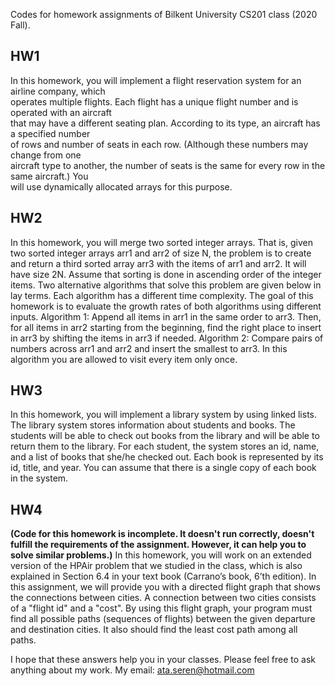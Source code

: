 Codes for homework assignments of Bilkent University CS201 class (2020 Fall).

## HW1
In	this	homework,	you	will	implement	a	flight	reservation	system	for	an	airline	company,	which	
operates	multiple	flights.	Each	flight	has	a	unique	flight	number	and	is	operated	with	an	aircraft	
that	may	have	a	different	seating	plan.	According	to	its	type,	an	aircraft	has	a	specified	number	
of	 rows	 and	 number	 of	 seats	 in	 each	 row.	 (Although	 these	 numbers	 may	 change	 from	 one	
aircraft	type	to	another,	the	number	of	seats	is	the	same	for	every	row	in	the	same	aircraft.) You	
will	use	dynamically	allocated	arrays	for	this	purpose.

## HW2
In this homework, you will merge two sorted integer arrays. That is, given two sorted integer arrays arr1 and arr2 of
size N, the problem is to create and return a third sorted array arr3 with the items of arr1 and arr2. It will have
size 2N. Assume that sorting is done in ascending order of the integer items.
Two alternative algorithms that solve this problem are given below in lay terms. Each algorithm has a different time
complexity. The goal of this homework is to evaluate the growth rates of both algorithms using different inputs.
Algorithm 1: Append all items in arr1 in the same order to arr3. Then, for all items in arr2 starting from the
beginning, find the right place to insert in arr3 by shifting the items in arr3 if needed.
Algorithm 2: Compare pairs of numbers across arr1 and arr2 and insert the smallest to arr3. In this
algorithm you are allowed to visit every item only once.

## HW3
In this homework, you will implement a library system by using linked lists. The library system stores
information about students and books. The students will be able to check out books from the library
and will be able to return them to the library. For each student, the system stores an id, name, and a list
of books that she/he checked out. Each book is represented by its id, title, and year. You can assume
that there is a single copy of each book in the system.

## HW4
**(Code for this homework is incomplete. It doesn't run correctly, doesn't fulfill the requirements of the assignment. However, it can help you to solve similar problems.)**
In this homework, you will work on an extended version of the HPAir problem that we studied in the
class, which is also explained in Section 6.4 in your text book (Carrano’s book, 6’th edition). In this
assignment, we will provide you with a directed flight graph that shows the connections between cities.
A connection between two cities consists of a "flight id" and a "cost". By using this flight graph, your
program must find all possible paths (sequences of flights) between the given departure and destination
cities. It also should find the least cost path among all paths. 


I hope that these answers help you in your classes. Please feel free to ask anything about my work. My email: ata.seren@hotmail.com

